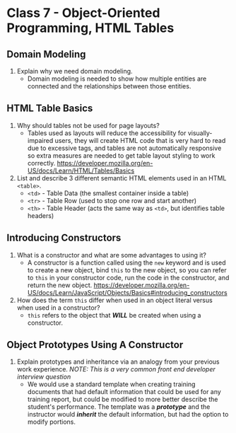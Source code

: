 # Class 7 - Object-Oriented Programming, HTML Tables

## Domain Modeling

1. Explain why we need domain modeling.
   * Domain modeling is needed to show how multiple entities are connected and the relationships between those entities.

## HTML Table Basics

1. Why should tables not be used for page layouts?
   * Tables used as layouts will reduce the accessibility for visually-impaired users, they will create HTML code that is very hard to read due to excessive tags, and tables are not automatically responsive so extra measures are needed to get table layout styling to work correctly. <https://developer.mozilla.org/en-US/docs/Learn/HTML/Tables/Basics>
2. List and describe 3 different semantic HTML elements used in an HTML `<table>`.
   * `<td>` - Table Data (the smallest container inside a table)
   * `<tr>` - Table Row (used to stop one row and start another)
   * `<th>` - Table Header (acts the same way as `<td>`, but identifies table headers)

## Introducing Constructors

1. What is a constructor and what are some advantages to using it?
   * A constructor is a function called using the `new` keyword and is used to create a new object, bind `this` to the new object, so you can refer to `this` in your constructor code, run the code in the constructor, and return the new object. <https://developer.mozilla.org/en-US/docs/Learn/JavaScript/Objects/Basics#introducing_constructors>
2. How does the term `this` differ when used in an object literal versus when used in a constructor?
   * `this` refers to the object that ***WILL*** be created when using a constructor.

## Object Prototypes Using A Constructor

1. Explain prototypes and inheritance via an analogy from your previous work experience. *NOTE: This is a very common front end developer interview question*
   * We would use a standard template when creating training documents that had default information that could be used for any training report, but could be modified to more better describe the student's performance. The template was a ***prototype*** and the instructor would ***inherit*** the default information, but had the option to modify portions.
